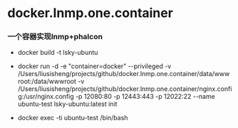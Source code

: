 # docker.lnmp.one.container
### 一个容器实现lnmp+phalcon

-   docker build -t lsky-ubuntu
-   docker run -d -e "container=docker" --privileged -v         /Users/liusisheng/projects/github/docker.lnmp.one.container/data/wwwroot:/data/wwwroot -v /Users/liusisheng/projects/github/docker.lnmp.one.container/nginx.config:/usr/nginx.config -p 12080:80 -p 12443:443 -p 12022:22 --name ubuntu-test lsky-ubuntu:latest init

-   docker exec -ti ubuntu-test /bin/bash
